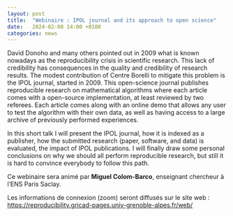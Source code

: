 ```yaml
---
layout: post
title:  "Webinaire : IPOL journal and its approach to open science"
date:   2024-02-08 14:00 +0100
categories: news
---
```



David Donoho and many others pointed out in 2009 what is known nowadays as the reproducibility crisis in scientific research. This lack of credibility has consequences in the quality and credibility of research results. The modest contribution of Centre Borelli to mitigate this problem is the IPOL journal, started in 2009. This open-science journal publishes reproducible research on mathematical algorithms where each article comes with a open-source implementation, at least reviewed by two referees. Each article comes along with an online demo that allows any user to test the algorithm with their own data, as well as having access to a large archive of previously performed experiences.

In this short talk I will present the IPOL journal, how it is indexed as a publisher, how the submitted research (paper, software, and data) is evaluated, the impact of IPOL publications. I will finally draw some personal conclusions on why we should all perform reproducible research, but still it is hard to convince everybody to follow this path.

Ce webinaire sera animé par **Miguel Colom-Barco**, enseignant chercheur à l’ENS Paris Saclay.

Les informations de connexion (zoom) seront diffusés sur le site web :
https://reproducibility.gricad-pages.univ-grenoble-alpes.fr/web/

